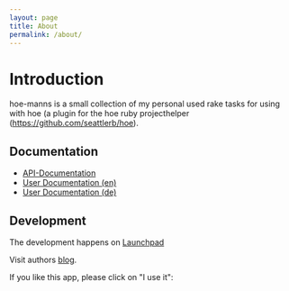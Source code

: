 ```yaml
---
layout: page
title: About
permalink: /about/
---
```


# Introduction
hoe-manns is a small collection of my personal used rake tasks for using with hoe (a plugin for the hoe ruby 
projecthelper (https://github.com/seattlerb/hoe).

<script type='text/javascript' src='https://www.openhub.net/p/hoe-manns/widgets/project_factoids_stats?format=js'></script>

## Documentation

* [API-Documentation](http://www.rubydoc.info/gems/hoe-manns)
* [User Documentation (en)](https://saigkill.github.io/hoe-manns/userdocs/en/index.html)
* [User Documentation (de)](https://saigkill.github.io/hoe-manns/userdocs/de/index.html)

## Development
The development happens on [Launchpad](https://launchpad.net/hoe-manns)

Visit authors [blog](https://saigkill.tuxfamily.org).

If you like this app, please click on "I use it":

<script type='text/javascript' src='https://www.openhub.net/p/hoe-manns/widgets/project_users_logo?format=js'></script>